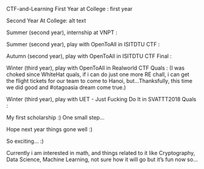 CTF-and-Learning
First Year at College :
first year

Second Year At College:
alt text

Summer (second year), internship at VNPT :


Summer (second year), play with OpenToAll in ISITDTU CTF :


Autumn (second year), play with OpenToAll in ISITDTU CTF Final :


Winter (third year), play with OpenToAll in Realworld CTF Quals :
(I was choked since WhiteHat quals, if i can do just one more RE chall, i can get the flight tickets for our team to come to Hanoi, but…Thanksfully, this time we did good and #otagoasia dream come true.)



Winter (third year), play with UET - Just Fucking Do It in SVATTT2018 Quals :


My first scholarship :) One small step…


Hope next year things gone well :)

So exciting… :)

Currently i am interested in math, and things related to it like Cryptography, Data Science, Machine Learning, not sure how it will go but it’s fun now so…

